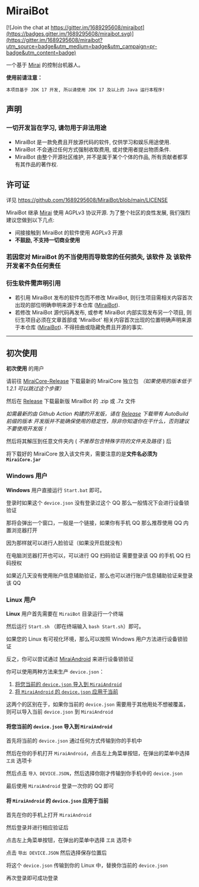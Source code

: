 # MiraiBot

[![Join the chat at https://gitter.im/1689295608/miraibot](https://badges.gitter.im/1689295608/miraibot.svg)](https://gitter.im/1689295608/miraibot?utm_source=badge&utm_medium=badge&utm_campaign=pr-badge&utm_content=badge)

一个基于 [Mirai](https://github.com/mamoe/mirai) 的控制台机器人。

**使用前请注意：**
```
本项目基于 JDK 17 开发, 所以请使用 JDK 17 及以上的 Java 运行本程序!
```

## 声明

<h3>一切开发旨在学习, 请勿用于非法用途</h3>

- MiraiBot 是一款免费且开放源代码的软件, 仅供学习和娱乐用途使用.
- MiraiBot 不会通过任何方式强制收取费用, 或对使用者提出物质条件.
- MiraiBot 由整个开源社区维护, 并不是属于某个个体的作品, 所有贡献者都享有其作品的著作权.

## 许可证

详见 https://github.com/1689295608/MiraiBot/blob/main/LICENSE

MiraiBot 继承 [Mirai](https://github.com/mamoe/mirai) 使用 AGPLv3 协议开源. 为了整个社区的良性发展, 我们强烈建议您做到以下几点:

- 间接接触到 MiraiBot 的软件使用 AGPLv3 开源
- **不鼓励, 不支持一切商业使用**

<h3>若因您对 MiraiBot 的不当使用而导致您的任何损失, 该软件 及 该软件开发者不负任何责任</h3>

### 衍生软件需声明引用

- 若引用 MiraiBot 发布的软件包而不修改 MiraiBot, 则衍生项目需相关内容首次出现的部位明确申明来源于本仓库 ([MiraiBot](https://github.com/1689295608/MiraiBot)).
- 若修改 MiraiBot 源代码再发布, 或参考 MiraiBot 内部实现发布另一个项目, 则衍生项目必须在文章首部或 'MiraiBot' 相关内容首次出现的位置明确声明来源于本仓库 ([MiraiBot](https://github.com/1689295608/MiraiBot)). 不得扭曲或隐藏免费且开源的事实.

---

## 初次使用
**初次使用** 的用户

请前往 [MiraiCore-Release](https://github.com/1689295608/MiraiCore/releases/tag/v1.0-origin) 下载最新的 MiraiCore 独立包 *（如果使用的版本低于 1.2.1 可以跳过这个步骤）*

然后在 [Release](https://github.com/1689295608/MiraiBot/releases/latest) 下载最新版 MiraiBot 的 .zip 或 .7z 文件

*如需最新的由 Github Action 构建的开发版，请在 [Release](https://github.com/1689295608/MiraiBot/releases) 下载带有 AutoBuild 前缀的版本*
*开发版并不能确保使用的稳定性，除非你知道你在干什么，否则建议不要使用开发版！*

然后将其解压到任意文件夹内 ( *不推荐包含特殊字符的文件夹及路径* ) 后

将下载好的 MiraiCore 放入该文件夹，需要注意的是**文件名必须为 `MiraiCore.jar`**

### Windows 用户
**Windows** 用户直接运行 `Start.bat` 即可。

登录时如果这个 `device.json` 没有登录过这个 QQ 那么一般情况下会进行设备锁验证

那将会弹出一个窗口，一般是一个链接，如果你有手机 QQ 那么推荐使用 QQ 内置浏览器打开

因为那样就可以进行人脸验证（如果没开启就没有）

在电脑浏览器打开也可以，可以进行 QQ 扫码验证 需要登录该 QQ 的手机 QQ 扫码授权

如果近几天没有使用账户信息辅助验证，那么也可以进行账户信息辅助验证来登录该 QQ

### Linux 用户
**Linux** 用户首先需要在 `MiraiBot` 目录运行一个终端

然后运行 `Start.sh` （即在终端输入 `bash Start.sh`）即可。

如果您的 Linux 有可视化环境，那么可以按照 Windows 用户方法进行设备锁验证

反之，你可以尝试通过 [MiraiAndroid](https://github.com/mzdluo123/MiraiAndroid) 来进行设备锁验证

你可以使用两种方法来生产 `device.json`：
1. [将您当前的 `device.json` 导入到 `MiraiAndroid`](#将您当前的-devicejson-导入到-miraiandroid)
2. [将 `MiraiAndroid` 的 `device.json` 应用于当前](#将-miraiandroid-的-devicejson-应用于当前)

这两个的区别在于，如果你当前的 `device.json` 需要用于其他用处不想被覆盖，则可以导入当前 `device.json` 到 `MiraiAndroid`

#### 将您当前的 `device.json` 导入到 `MiraiAndroid`

首先将当前的 `device.json` 通过任何方式传输到你的手机中

然后在你的手机打开 `MiraiAndroid`，点击左上角菜单按钮，在弹出的菜单中选择 `工具` 选项卡

然后点击 `导入 DEVICE.JSON`，然后选择你刚才传输到你手机中的 `device.json`

最后使用 `MiraiAndroid` 登录一次你的 QQ 即可

#### 将 `MiraiAndroid` 的 `device.json` 应用于当前

首先在你的手机上打开 `MiraiAndroid`

然后登录并进行相应验证后

点击左上角菜单按钮，在弹出的菜单中选择 `工具` 选项卡

点击 `导出 DEVICE.JSON` 然后选择保存位置后

将这个 `device.json` 传输到你的 Linux 中，替换你当前的 `device.json`

再次登录即可成功登录
